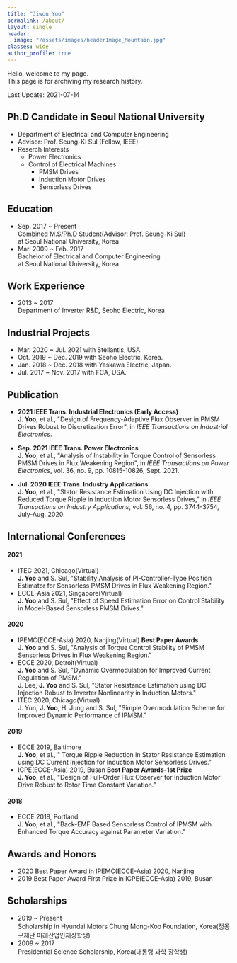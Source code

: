 ```yaml
---
title: "Jiwon Yoo"
permalink: /about/
layout: single
header:
  image: "/assets/images/headerImage_Mountain.jpg"
classes: wide
author_profile: true
---
```


Hello, welcome to my page.  
This page is for archiving my research history.  

Last Update: 2021-07-14  

## Ph.D Candidate in Seoul National University  
- Department of Electrical and Computer Engineering  
- Advisor: Prof. Seung-Ki Sul (Fellow, IEEE)
- Reserch Interests
  - Power Electronics
  - Control of Electrical Machines
    - PMSM Drives
    - Induction Motor Drives
    - Sensorless Drives

## Education
- Sep. 2017 ~ Present  
Combined M.S/Ph.D Student(Advisor: Prof. Seung-Ki Sul)  
at Seoul National University, Korea  
- Mar. 2009 ~ Feb. 2017  
Bachelor of Electrical and Computer Engineering  
at Seoul National University, Korea  
  
## Work Experience
- 2013 ~ 2017  
Department of Inverter R&D, Seoho Electric, Korea

## Industrial Projects
- Mar. 2020 ~ Jul. 2021 with Stellantis, USA.
- Oct. 2019 ~ Dec. 2019 with Seoho Electric, Korea.
- Jan. 2018 ~ Dec. 2018 with Yaskawa Electric, Japan.
- Jul. 2017 ~ Nov. 2017 with FCA, USA.  

## Publication
- **2021 IEEE Trans. Industrial Electronics (Early Access)**  
**J. Yoo**, et al., "Design of Frequency-Adaptive Flux Observer in PMSM Drives Robust to Discretization Error", in *IEEE Transactions on Industrial Electronics*.  
  
- **Sep. 2021 IEEE Trans. Power Electronics**  
**J. Yoo**, et al., "Analysis of Instability in Torque Control of Sensorless PMSM Drives in Flux Weakening Region", in *IEEE Transactions on Power Electronics*, 
vol. 36, no. 9, pp. 10815-10826, Sept. 2021.
   
- **Jul. 2020 IEEE Trans. Industry Applications**  
**J. Yoo**, et al., "Stator Resistance Estimation Using DC Injection with Reduced Torque Ripple in Induction Motor Sensorless Drives," in *IEEE Transactions on Industry Applications*, vol. 56, no. 4, pp. 3744-3754, July-Aug. 2020.
  
## International Conferences
#### 2021  
- ITEC 2021, Chicago(Virtual)  
**J. Yoo** and S. Sul, "Stability Analysis of PI-Controller-Type Position Estimator for Sensorless PMSM Drives in Flux Weakening Region."
- ECCE-Asia 2021, Singapore(Virtual)  
**J. Yoo** and S. Sul, "Effect of Speed Estimation Error on Control Stability in Model-Based Sensorless PMSM Drives."  
  
#### 2020  
- IPEMC(ECCE-Asia) 2020, Nanjing(Virtual) **Best Paper Awards**  
**J. Yoo** and S. Sul, "Analysis of Torque Control Stability of PMSM Sensorless Drives in Flux Weakening Region."  
- ECCE 2020, Detroit(Virtual)  
**J. Yoo** and S. Sul, "Dynamic Overmodulation for Improved Current Regulation of PMSM."  
J. Lee, **J. Yoo** and S. Sul, "Stator Resistance Estimation using DC Injection Robust to Inverter Nonlinearity in Induction Motors."  
- ITEC 2020, Chicago(Virtual)  
J. Yun, **J. Yoo**, H. Jung and S. Sul, "Simple Overmodulation Scheme for Improved Dynamic Performance of IPMSM."
  
#### 2019  
- ECCE 2019, Baltimore  
**J. Yoo**, et al., " Torque Ripple Reduction in Stator Resistance Estimation using DC Current Injection for Induction Motor Sensorless Drives."  
- ICPE(ECCE-Asia) 2019, Busan **Best Paper Awards-1st Prize**  
**J. Yoo**, et al., "Design of Full-Order Flux Observer for Induction Motor Drive Robust to Rotor Time Constant Variation."
  
#### 2018  
- ECCE 2018, Portland  
**J. Yoo**, et al., "Back-EMF Based Sensorless Control of IPMSM with Enhanced Torque Accuracy against Parameter Variation."  
  
## Awards and Honors
- 2020 Best Paper Award in IPEMC(ECCE-Asia) 2020, Nanjing
- 2019 Best Paper Award First Prize in ICPE(ECCE-Asia) 2019, Busan

## Scholarships
- 2019 ~ Present  
Scholarship in Hyundai Motors Chung Mong-Koo Foundation, Korea(정몽구재단 미래산업인재장학생)  
- 2009 ~ 2017  
Presidential Science Scholarship, Korea(대통령 과학 장학생)  

